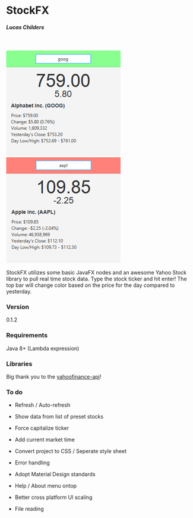 # StockFX
##### Lucas Childers
&nbsp;

![scr1](https://raw.githubusercontent.com/LucasChilders/StockFX/master/assets/screen1.PNG "Screen Shot 1")
![scr2](https://raw.githubusercontent.com/LucasChilders/StockFX/master/assets/screen2.PNG "Screen Shot 2")

StockFX utilizes some basic JavaFX nodes and an awesome Yahoo Stock library to pull real time stock data. Type the stock ticker and hit enter! The top bar will change color based on the price for the day compared to yesterday.

### Version
0.1.2

### Requirements
Java 8+ (Lambda expression)

### Libraries
Big thank you to the [yahoofinance-api]!

### To do
* Refresh / Auto-refresh
* Show data from list of preset stocks
* Force capitalize ticker
* Add current market time
* Convert project to CSS / Seperate style sheet
* Error handling
* Adopt Material Design standards
* Help / About menu ontop
* Better cross platform UI scaling
* File reading


   [yahoofinance-api]: <https://github.com/sstrickx/yahoofinance-api>
